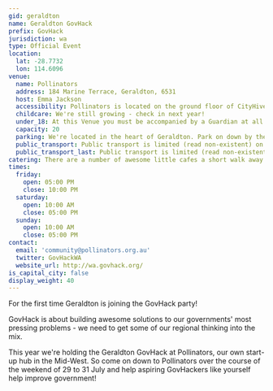 ```yaml
---
gid: geraldton
name: Geraldton GovHack
prefix: GovHack
jurisdiction: wa
type: Official Event
location:
  lat: -28.7732
  lon: 114.6096
venue:
  name: Pollinators
  address: 184 Marine Terrace, Geraldton, 6531
  host: Emma Jackson
  accessibility: Pollinators is located on the ground floor of CityHive, easily wheelchair accessible.
  childcare: We're still growing - check in next year!
  under_18: At this Venue you must be accompanied by a Guardian at all times.
  capacity: 20
  parking: We're located in the heart of Geraldton. Park on down by the water and have a nice stroll.
  public_transport: Public transport is limited (read non-existent) on a weekend. Sorry!
  public_transport_last: Public transport is limited (read non-existent) on a weekend. Sorry!
catering: There are a number of awesome little cafes a short walk away.
times:
  friday:
    open: 05:00 PM
    close: 10:00 PM
  saturday:
    open: 10:00 AM
    close: 05:00 PM
  sunday:
    open: 10:00 AM
    close: 05:00 PM
contact:
  email: 'community@pollinators.org.au'
  twitter: GovHackWA
  website_url: http://wa.govhack.org/
is_capital_city: false
display_weight: 40
---
```


For the first time Geraldton is joining the GovHack party!

GovHack is about building awesome solutions to our governments' most pressing problems - we need to get some of our regional thinking into the mix.

This year we're holding the Geraldton GovHack at Pollinators, our own start-up hub in the Mid-West. So come on down to Pollinators over the course of the weekend of 29 to 31 July and help aspiring GovHackers like yourself help improve government!